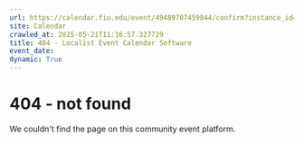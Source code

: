 ```yaml
---
url: https://calendar.fiu.edu/event/49489707459844/confirm?instance_id=49489707487506&return=https%3A%2F%2Fcalendar.fiu.edu%2Fcalendar%3Fevent_types%255B%255D%3D121722
site: Calendar
crawled_at: 2025-05-21T11:16:57.327729
title: 404 - Localist Event Calendar Software
event_date: 
dynamic: True
---
```


# 404 - not found
We couldn't find the page on this community event platform.
